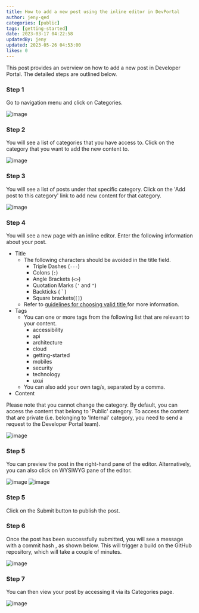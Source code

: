 ```yaml
---
title: How to add a new post using the inline editor in DevPortal
author: jeny-qed
categories: [public]
tags: [getting-started]
date: 2023-03-17 04:22:58
updatedBy: jeny
updated: 2023-05-26 04:53:00
likes: 0
---
```


This post provides an overview on how to add a new post in Developer Portal. The detailed steps are outlined below.

### Step 1  
Go to navigation menu and click on Categories.

![image](https://sadevportal3.blob.core.windows.net/root/add-post-step1.png)

### Step 2
You will see a list of categories that you have access to. Click on the category that you want to add the new content to.

![image](https://sadevportal3.blob.core.windows.net/root/add-post-step2.png)

### Step 3
You will see a list of posts under that specific category. Click on the 'Add post to this category' link to add new content for that category.

![image](https://sadevportal3.blob.core.windows.net/root/add-post-step3.png)

### Step 4
You will see a new page with an inline editor. Enter the following information about your post.
* Title 
    * The following characters should be avoided in the title field.
        * Triple Dashes (`---`)
        * Colons (`:`)
        * Angle Brackets (`<>`)
        * Quotation Marks (`'` and `"`)
        * Backticks  ( &grave; )
        * Square brackets(`[]`)
   * Refer to [guidelines for choosing valid title ](/public/Guidelines-on-choosing-a-valid-title-field-for-a-markdown-file/) for more information.
* Tags
    * You can one or more tags from the following list that are relevant to your content.
        * accessibility
        * api
        * architecture
        * cloud
        * getting-started
        * mobiles
        * security
        * technology
        * uxui
    * You can also add your own tag/s, separated by a comma.
* Content

Please note that you cannot change the category. By default, you can access the content that belong to 'Public' category. To access the content that are private (i.e. belonging to 'Internal' category, you need to send a request to the Developer Portal team).

![image](https://sadevportal3.blob.core.windows.net/root/add-post-step4.png)

### Step 5
You can preview the post in the right-hand pane of the editor. Alternatively, you can also click on WYSIWYG pane of the editor.

![image](https://sadevportal3.blob.core.windows.net/root/add-post-step5-1.png)
![image](https://sadevportal3.blob.core.windows.net/root/add-post-step5-2.png)

### Step 5
Click on the Submit button to publish the post.

### Step 6
Once the post has been successfully submitted, you will see a message with a commit hash , as shown below. This will trigger a build on the GitHub repository, which will take a couple of minutes. 

![image](https://sadevportal3.blob.core.windows.net/root/add-post-step6.png)

### Step 7
You can then view your post by accessing it via its Categories page.

![image](https://sadevportal3.blob.core.windows.net/root/add-post-step7.png)